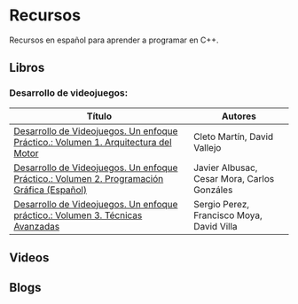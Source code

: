# Recursos

Recursos en español para aprender a programar en C++.

## Libros

### Desarrollo de videojuegos:

| Título | Autores |
|-|-|
| [Desarrollo de Videojuegos. Un enfoque Práctico.: Volumen 1. Arquitectura del Motor](https://www.amazon.com.mx/Desarrollo-Videojuegos-Enfoque-Pr%C3%A1ctico-Arquitectura/dp/1517309557) | Cleto Martín, David Vallejo  |
| [Desarrollo de Videojuegos. Un enfoque Práctico.: Volumen 2. Programación Gráfica (Español)](https://www.amazon.com.mx/Desarrollo-Videojuegos-Enfoque-Pr%C3%A1ctico-Programaci%C3%B3n/dp/1517413389/) | Javier Albusac, Cesar Mora, Carlos Gonzáles |
| [Desarrollo de Videojuegos. Un enfoque práctico.: Volumen 3. Técnicas Avanzadas](https://www.amazon.com.mx/Desarrollo-Videojuegos-Enfoque-Pr%C3%A1ctico-Avanzadas/dp/1517430941/) | Sergio Perez, Francisco Moya, David Villa |


## Videos

## Blogs

